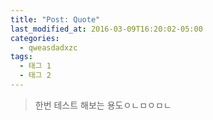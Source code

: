 ```yaml
---
title: "Post: Quote"
last_modified_at: 2016-03-09T16:20:02-05:00
categories:
  - qweasdadxzc
tags:
  - 태그 1
  - 태그 2
---
```


> 한번 테스트 해보는 용도ㅇㄴㅁㅇㅁㄴ

